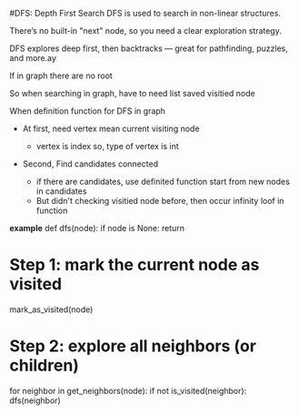 #DFS: Depth First Search
DFS is used to search in non-linear structures.

There’s no built-in "next" node, so you need a clear exploration strategy.

DFS explores deep first, then backtracks — great for pathfinding, puzzles, and more.ay

If in graph there are no root

So when searching in graph, have to need list saved visitied node

When definition function for DFS in graph
- At first, need vertex mean current visiting node
    -   vertex is index so, type of vertex is int
    
- Second, Find candidates connected
    - if there are candidates, use definited function start from new nodes in candidates
    - But didn't checking visitied node before, then occur infinity loof in function

**example**
def dfs(node):
if node is None:
    return

# Step 1: mark the current node as visited
mark_as_visited(node)

# Step 2: explore all neighbors (or children)
for neighbor in get_neighbors(node):
    if not is_visited(neighbor):
        dfs(neighbor)
